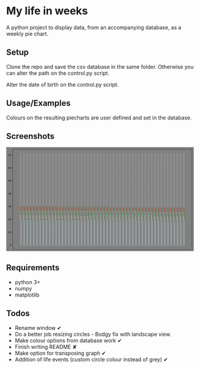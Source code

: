 # My life in weeks

A python project to display data, from an accompanying database, as a weekly pie chart.

## Setup
Clone the repo and save the csv database in the same folder. Otherwise you can alter the path on the control.py script.

Alter the date of birth on the control.py script.

## Usage/Examples
Colours on the resulting piecharts are user defined and set in the database.

## Screenshots

![My_life_in_weeks](Images/My_life_in_weeks.png)

## Requirements
- python 3+
- numpy
- matplotlib

## Todos

- Rename window ✔︎
- Do a better job resizing circles  - Bodgy fix with landscape view.
- Make colour options from database work ✔︎
- Finish writing README ✘
- Make option for transposing graph ✔︎
- Addition of life events (custom circle colour instead of grey) ✔︎

